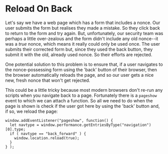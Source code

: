 # Reload On Back

Let's say we have a web page which has a form that includes a nonce. Our user submits the form but realises they made a mistake. So they click back to return to the form and try again. But, unfortunately, our security team was perhaps a little over-zealous and the form didn't include any old nonce--it was a *true* nonce, which means it really could only be used once. The user submits their corrected form but, since they used the back button, they submit it with the old, already used nonce. So their efforts are rejected.

One potential solution to this problem is to ensure that, if a user navigates to the nonce-possessing form using the 'back' button of their browser, then the browser automatically reloads the page, and so our user gets a nice new, fresh nonce that won't get rejected.

This could be a little tricky because most modern browsers don't re-run any scripts when you navigate back to a page. Fortunately there is a `pageshow` event to which we can attach a function. So all we need to do when the page is shown is check if the user got here by using the 'back' button and, if so, we reload the page:

```
window.addEventListener("pageshow", function() {
  let navtype = window.performance.getEntriesByType("navigation")[0].type;
  if ( navtype == "back_forward" ) {
    window.location.reload(true);
  }
} );
```

